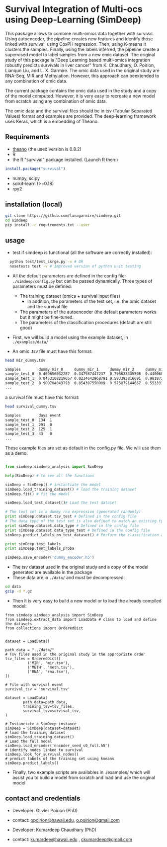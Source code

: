 # Survival Integration of Multi-ocs using Deep-Learning (SimDeep)

This package allows to combine multi-omics data together with survival. Using autoencoder, the pipeline creates new features and identify those linked with survival, using CoxPH regression. Then, using K-means it clusters the samples. Finally, using the labels inferred, the pipeline create a supervised model to label samples from a new omic dataset. The original study of this package is "Deep Learning based multi-omics integration robustly predicts survivals in liver cancer" from K. Chaudhary, O. Poirion, Lianqun Liu, and L. X. Garmire.
The omic data used in the original study are RNA-Seq, MiR and Methylation. However, this approach can beextended to any combination of omic data.

The current package contains the omic data used in the study and a copy of the model computed. However, it is very easy to recreate a new model from scratch using any combination of omic data.

The omic data and the survival files should be in tsv (Tabular Separated Values) format and examples are provided. The deep-learning framework uses Keras, which is a embedding of Theano.


## Requirements
* [theano](http://deeplearning.net/software/theano/install.html) (the used version is 0.8.2)
* R
* the R "survival" package installed. (Launch R then:)

```R
install.package("survival")
```

* numpy, scipy
* scikit-learn (>=0.18)
* rpy2

## installation (local)

```bash
git clone https://github.com/lanagarmire/simdeep.git
cd simdeep
pip install -r requirements.txt --user
```

## usage
* test if simdeep is functional (all the software are correctly installed):
```bash
  python test/test_ssrge.py -v # OR
  nosetests test -v # Improved version of python unit testing
  ```

* All the default parameters are defined in the config file: `./simdeep/config.py` but can be passed dynamically. Three types of parameters must be defined:
  * The training dataset (omics + survival input files)
    * In addition, the parameters of the test set, i.e. the omic dataset and the survival file
  * The parameters of the autoencoder (the default parameters works but it might be fine-tuned.
  * The parameters of the classification procedures (default are still good)

* First, we will build a model using the example dataset, in `./examples/data/`
* An omic .tsv file must have this format:

```bash
head mir_dummy.tsv

Samples        dummy_mir_0     dummy_mir_1     dummy_mir_2     dummy_mir_3 ...
sample_test_0  0.469656032287  0.347987447237  0.706633335508  0.440068758445 ...
sample_test_1  0.0453108219657 0.0234642968791 0.593393816691  0.981872970341 ...
sample_test_2  0.908784043793  0.854397550009  0.575879144667  0.553333958713 ...
...

```

a survival file must have this format:

```bash
head survival_dummy.tsv

Samples        days event
sample_test_0  134  1
sample_test_1  291  0
sample_test_2  125  1
sample_test_3  43   0
...

```

These example files are set as default in the config.py file. We will use them as a demo:

```python

from simdeep.simdeep_analysis import SimDeep

help(SimDeep) # to see all the functions

simDeep = SimDeep() # instantiate the model
simDeep.load_training_dataset() # load the training dataset
simDeep.fit() # fit the model

simDeep.load_test_dataset()# Load the test dataset

# The test set is a dummy rna expression (generated randomly)
print simDeep.dataset.tsv_test # Defined in the config file
# The data type of the test set is also defined to match an existing type
print simDeep.dataset.data_type # Defined in the config file
print simDeep.dataset.data_type_test # Defined in the config file
simDeep.predict_labels_on_test_dataset() # Perform the classification analysis and label the set dataset

print simDeep.test_labels
print simDeep.test_labels_proba

simDeep.save_encoder('dummy_encoder.h5')

```

* The tsv dataset used in the original study and a copy of the model generated are available in the package
* These data are in `./data/` and must be decompressed:

```bash
cd data
gzip -d *.gz

```

* Then it is very easy to build a new model or to load the already compiled model:

```
from simdeep.simdeep_analysis import SimDeep
from simdeep.extract_data import LoadData # class to load and define the datasets
from collections import OrderedDict


dataset = LoadData()

path_data = "../data/"
# Tsv files used in the original study in the appropriate order
tsv_files = OrderedDict([
          ('MIR', 'mir.tsv'),
          ('METH', 'meth.tsv'),
          ('RNA', 'rna.tsv'),
])

# File with survival event
survival_tsv = 'survival.tsv'

dataset = LoadData(
        path_data=path_data,
        training_tsv=tsv_files,
        survival_tsv=survival_tsv,
)

# Instanciate a SimDeep instance
simDeep = SimDeep(dataset=dataset)
# load the training dataset
simDeep.load_training_dataset()
# Load the full model
simDeep.load_encoder('encoder_seed_s0_full.h5')
# identify nodes linked to survival
simDeep.look_for_survival_nodes()
# predict labels of the training set using kmeans
simDeep.predict_labels()

```


* Finally, two example scripts are availables in ./examples/ which will assist you to build a model from scratch and load and use the original model


## contact and credentials
* Developer: Olivier Poirion (PhD)
* contact: opoirion@hawaii.edu, o.poirion@gmail.com

* Developer: Kumardeep Chaudhary (PhD)
* contact: kumardee@hawaii.edu , ckumardeep@gmail.com